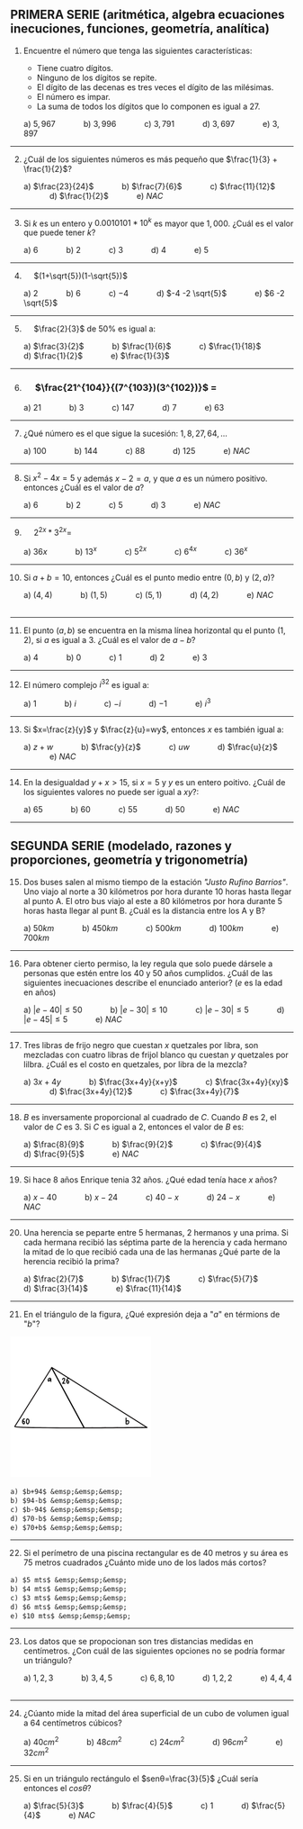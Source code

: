 ## **PRIMERA SERIE (aritmética, algebra ecuaciones inecuciones, funciones, geometría, analítica)**


1. Encuentre el número que tenga las siguientes características:

   * Tiene cuatro dígitos.
   * Ninguno de los dígitos se repite.
   * El dígito de las decenas es tres veces el dígito de las milésimas.
   * El número es impar.
   * La suma de todos los dígitos que lo componen es igual a 27.

    a) $5,967$ &emsp;&emsp;&emsp;
    b) $3,996$ &emsp;&emsp;&emsp;
    c) $3,791$ &emsp;&emsp;&emsp;
    d) $3,697$ &emsp;&emsp;&emsp;
    e) $3,897$
---
2. ¿Cuál de los siguientes números es más pequeño que $\frac{1}{3} + \frac{1}{2}$?
 
   a) $\frac{23}{24}$ &emsp;&emsp;&emsp;
   b) $\frac{7}{6}$ &emsp;&emsp;&emsp;
   c) $\frac{11}{12}$ &emsp;&emsp;&emsp;
   d) $\frac{1}{2}$ &emsp;&emsp;&emsp;
   e) $NAC$    
---
3. Si $k$ es un entero y $0.0010101 * 10^k$ es mayor que $1,000$. ¿Cuál es el valor que puede tener $k$?  
   
    a) $6$ &emsp;&emsp;&emsp;
    b) $2$ &emsp;&emsp;&emsp;
    c) $3$ &emsp;&emsp;&emsp;
    d) $4$ &emsp;&emsp;&emsp;
    e) $5$ &emsp;&emsp;&emsp;
---
4. &emsp; $(1+\sqrt{5})(1-\sqrt{5})$

    a) $2$ &emsp;&emsp;&emsp;
    b) $6$ &emsp;&emsp;&emsp;
    c) $-4$ &emsp;&emsp;&emsp;
    d) $-4 -2 \sqrt{5}$ &emsp;&emsp;&emsp;
    e) $6 -2 \sqrt{5}$ &emsp;&emsp;&emsp;
---
5. &emsp; $\frac{2}{3}$ de $50$% es igual a:

    a) $\frac{3}{2}$ &emsp;&emsp;&emsp;
    b) $\frac{1}{6}$ &emsp;&emsp;&emsp;
    c) $\frac{1}{18}$ &emsp;&emsp;&emsp;
    d) $\frac{1}{2}$ &emsp;&emsp;&emsp;
    e) $\frac{1}{3}$ &emsp;&emsp; &emsp;
---
6. ### &emsp; $\frac{21^{104}}{(7^{103})(3^{102})}$ =

    a) $21$ &emsp;&emsp;&emsp;
    b) $3$ &emsp;&emsp;&emsp;
    c) $147$ &emsp;&emsp;&emsp;
    d) $7$ &emsp;&emsp;&emsp;
    e) $63$ &emsp;&emsp;&emsp;
---
7. ¿Qué número es el que sigue la sucesión: $1, 8, 27, 64, ...$

    a) $100$ &emsp;&emsp;&emsp;
    b) $144$ &emsp;&emsp;&emsp;
    c) $88$ &emsp;&emsp;&emsp;
    d) $125$ &emsp;&emsp;&emsp;
    e) $NAC$ &emsp;&emsp;&emsp;

---
8. Si $x^2 -4x = 5$ y además $x-2=a$, y que $a$ es un número positivo. entonces ¿Cuál es el valor de $a$?

    a) $6$ &emsp;&emsp;&emsp;
    b) $2$ &emsp;&emsp;&emsp;
    c) $5$ &emsp;&emsp;&emsp;
    d) $3$ &emsp;&emsp;&emsp;
    e) $NAC$ &emsp;&emsp;&emsp;    

---
9. &emsp; $2^{2x}*3^{2x}=$ 

    a) $36x$ &emsp;&emsp;&emsp;
    b) $13^x$ &emsp;&emsp;&emsp;
    c) $5^{2x}$ &emsp;&emsp;&emsp;
    c) $6^{4x}$ &emsp;&emsp;&emsp;
    c) $36^{x}$ &emsp;&emsp;&emsp;

---
10. Si $a+b= 10$, entonces ¿Cuál es el punto medio entre $(0,b)$ y $(2,a)$?

    a) $(4,4)$ &emsp;&emsp;&emsp;
    b) $(1,5)$ &emsp;&emsp;&emsp;
    c) $(5,1)$ &emsp;&emsp;&emsp;
    d) $(4,2)$ &emsp;&emsp;&emsp;
    e) $NAC$ &emsp;&emsp;&emsp;

---
11. El punto $(a,b)$ se encuentra en la misma línea horizontal qu el punto $(1,2)$, si $a$ es igual a $3$. ¿Cuál es el valor de $a-b$?

    a) $4$ &emsp;&emsp;&emsp;
    b) $0$ &emsp;&emsp;&emsp;
    c) $1$ &emsp;&emsp;&emsp;
    d) $2$ &emsp;&emsp;&emsp;
    e) $3$ &emsp;&emsp;&emsp;

---
12. El número complejo $i^{32}$ es igual a:

    a) $1$ &emsp;&emsp;&emsp;
    b) $i$ &emsp;&emsp;&emsp;
    c) $-i$ &emsp;&emsp;&emsp;
    d) $-1$ &emsp;&emsp;&emsp;
    e) $i^3$ &emsp;&emsp;&emsp;

---
13. Si $x=\frac{z}{y}$ y $\frac{z}{u}=wy$, entonces $x$ es también igual a:

    a) $z+w$ &emsp;&emsp;&emsp;
    b) $\frac{y}{z}$ &emsp;&emsp;&emsp;
    c) $uw$ &emsp;&emsp;&emsp;
    d) $\frac{u}{z}$ &emsp;&emsp;&emsp;
    e) $NAC$ &emsp;&emsp;&emsp;

---
14. En la desigualdad $y+x > 15$, si $x=5$ y $y$ es un entero poitivo. ¿Cuál de los siguientes valores no puede ser igual a $xy$?:  
    
    a) $65$ &emsp;&emsp;&emsp;
    b) $60$ &emsp;&emsp;&emsp;
    c) $55$ &emsp;&emsp;&emsp;
    d) $50$ &emsp;&emsp;&emsp;
    e) $NAC$ &emsp;&emsp;&emsp;

---
## **SEGUNDA SERIE (modelado, razones y proporciones, geometría y trigonometría)**

15. Dos buses salen al mismo tiempo de la estación *"Justo Rufino Barrios"*. Uno  viajo al norte a 30 kilómetros por hora durante 10 horas hasta llegar al punto A. El otro bus viajo al este a 80 kilómetros por hora durante 5 horas hasta llegar al punt B. ¿Cuál es la distancia entre los  A y B?  
    
    a) $50 km$ &emsp;&emsp;&emsp;
    b) $450 km$ &emsp;&emsp;&emsp;
    c) $500 km$ &emsp;&emsp;&emsp;
    d) $100 km$ &emsp;&emsp;&emsp;
    e) $700 km$ &emsp;&emsp;&emsp;

---
16. Para obtener cierto permiso, la ley regula que solo puede dársele a personas que estén entre los 40 y 50 años cumplidos. ¿Cuál de las siguientes inecuaciones describe el enunciado anterior? ($e$ es la edad en años)

    a) $|e-40| \leq 50$ &emsp;&emsp;&emsp;
    b) $|e-30| \leq 10$ &emsp;&emsp;&emsp;
    c) $|e-30| \leq 5$ &emsp;&emsp;&emsp;
    d) $|e-45| \leq 5$ &emsp;&emsp;&emsp;
    e) $NAC$ &emsp;&emsp;&emsp;

---
17. Tres libras de frijo negro que cuestan $x$ quetzales por libra, son mezcladas con cuatro libras de frijol blanco qu cuestan $y$ quetzales por lilbra. ¿Cuál es el costo en quetzales, por libra de la mezcla?

    a) $3x+4y$ &emsp;&emsp;&emsp; 
    b) $\frac{3x+4y}{x+y}$ &emsp;&emsp;&emsp; 
    c) $\frac{3x+4y}{xy}$ &emsp;&emsp;&emsp; 
    d) $\frac{3x+4y}{12}$ &emsp;&emsp;&emsp; 
    c) $\frac{3x+4y}{7}$ &emsp;&emsp;&emsp; 

---
18. $B$ es inversamente proporcional al cuadrado de $C$. Cuando $B$ es $2$, el valor de $C$ es $3$. Si $C$ es igual a $2$, entonces el valor de $B$ es:

    a) $\frac{8}{9}$ &emsp;&emsp;&emsp;
    b) $\frac{9}{2}$ &emsp;&emsp;&emsp;
    c) $\frac{9}{4}$ &emsp;&emsp;&emsp;
    d) $\frac{9}{5}$ &emsp;&emsp;&emsp;
    e) $NAC$ &emsp;&emsp;&emsp;

---
19. Si hace $8$ años Enrique tenia 32 años. ¿Qué edad tenía hace $x$ años?

    a) $x-40$ &emsp;&emsp;&emsp;
    b) $x-24$ &emsp;&emsp;&emsp;
    c) $40-x$ &emsp;&emsp;&emsp;
    d) $24-x$ &emsp;&emsp;&emsp;
    e) $NAC$ &emsp;&emsp;&emsp;

---
20. Una herencia se peparte entre 5 hermanas, 2 hermanos y una prima. Si cada hermana recibió las séptima parte de la herencia y cada hermano la mitad de lo que recibió  cada una de las hermanas ¿Qué parte de la herencia recibió la prima?

    a) $\frac{2}{7}$ &emsp;&emsp;&emsp;
    b) $\frac{1}{7}$ &emsp;&emsp;&emsp;
    c) $\frac{5}{7}$ &emsp;&emsp;&emsp;
    d) $\frac{3}{14}$ &emsp;&emsp;&emsp;
    e) $\frac{11}{14}$ &emsp;&emsp;&emsp;

---
21. En el triángulo de la figura, ¿Qué expresión deja a "$a$" en térmions de "$b$"?   
<img src="../imagenes/triangulo1.png" alt="Descripción" width="250"/>  

    a) $b+94$ &emsp;&emsp;&emsp;
    b) $94-b$ &emsp;&emsp;&emsp;
    c) $b-94$ &emsp;&emsp;&emsp;
    d) $70-b$ &emsp;&emsp;&emsp;
    e) $70+b$ &emsp;&emsp;&emsp;

---
22.  Si el perímetro de una piscina rectangular es de 40 metros y su área es 75 metros cuadrados ¿Cuánto mide uno de los lados más cortos?

    a) $5 mts$ &emsp;&emsp;&emsp;
    b) $4 mts$ &emsp;&emsp;&emsp;
    c) $3 mts$ &emsp;&emsp;&emsp;
    d) $6 mts$ &emsp;&emsp;&emsp;
    e) $10 mts$ &emsp;&emsp;&emsp;

---
23. Los datos que se propocionan son tres distancias medidas en centímetros. ¿Con cuál de las siguientes opciones no se podría formar un triángulo?

    a) $1,2,3$ &emsp;&emsp;&emsp;
    b) $3,4,5$ &emsp;&emsp;&emsp;
    c) $6,8,10$ &emsp;&emsp;&emsp;
    d) $1,2,2$ &emsp;&emsp;&emsp;
    e) $4,4,4$ &emsp;&emsp;&emsp;

---
24. ¿Cúanto mide la mitad del área superficial de un cubo de volumen igual a $64$ centímetros cúbicos?

    a) $40 cm^2$ &emsp;&emsp;&emsp;
    b) $48 cm^2$ &emsp;&emsp;&emsp;
    c) $24 cm^2$ &emsp;&emsp;&emsp;
    d) $96 cm^2$ &emsp;&emsp;&emsp;
    e) $32 cm^2$ &emsp;&emsp;&emsp;

---
25. Si en un triángulo rectángulo el $senθ=\frac{3}{5}$ ¿Cuál sería entonces el $cosθ$?

    a) $\frac{5}{3}$ &emsp;&emsp;&emsp;
    b) $\frac{4}{5}$ &emsp;&emsp;&emsp;
    c) $1$ &emsp;&emsp;&emsp;
    d) $\frac{5}{4}$ &emsp;&emsp;&emsp;
    e) $NAC$ &emsp;&emsp;&emsp;



